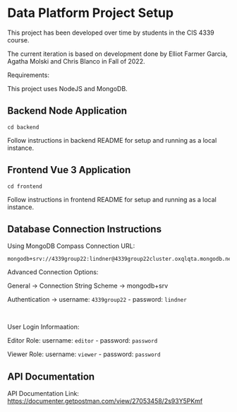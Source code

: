 # Data Platform Project Setup

This project has been developed over time by students in the CIS 4339 course.

The current iteration is based on development done by Elliot Farmer Garcia, Agatha	Molski and Chris	Blanco in Fall of 2022.

Requirements:

This project uses NodeJS and MongoDB.

## Backend Node Application
```
cd backend
```
Follow instructions in backend README for setup and running as a local instance.

## Frontend Vue 3 Application
```
cd frontend
```
Follow instructions in frontend README for setup and running as a local instance.

## Database Connection Instructions
Using MongoDB Compass
Connection URL:
```
mongodb+srv://4339group22:lindner@4339group22cluster.oxqlqta.mongodb.net/DataPlatformProject
```
Advanced Connection Options:

General -> Connection String Scheme -> mongodb+srv

Authentication -> username: ``4339group22`` - password: ``lindner``

<br>

User Login Informaation:

Editor Role: username: ``editor`` - password: ``password``

Viewer Role: username: ``viewer`` - password: ``password``

## API Documentation
API Documentation Link:
https://documenter.getpostman.com/view/27053458/2s93Y5PKmf